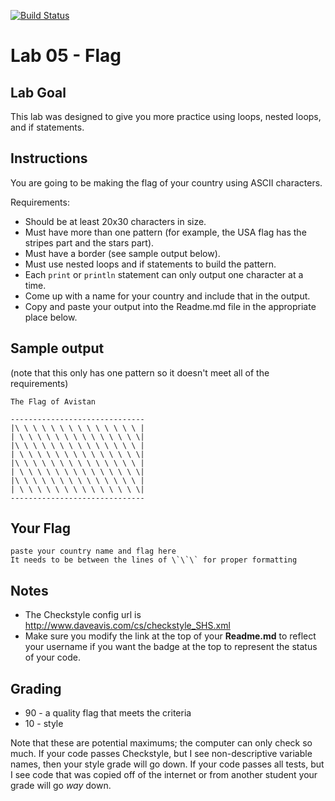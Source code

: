 [![Build Status](https://travis-ci.com/StratfordHS-CS2/lab-05-flag-username.svg)](https://travis-ci.com/StratfordHS-CS2/lab-05-flag-username)

# Lab 05 - Flag

## Lab Goal
This lab was designed to give you more practice using loops, nested loops, and if statements.

## Instructions
You are going to be making the flag of your country using ASCII characters.

Requirements:
* Should be at least 20x30 characters in size.
* Must have more than one pattern (for example, the USA flag has the stripes part and the stars part).
* Must have a border (see sample output below).
* Must use nested loops and if statements to build the pattern.
* Each `print` or `println` statement can only output one character at a time.
* Come up with a name for your country and include that in the output.
* Copy and paste your output into the Readme.md file in the appropriate place below.

## Sample output
(note that this only has one pattern so it doesn't meet all of the requirements)
```
The Flag of Avistan

------------------------------
|\ \ \ \ \ \ \ \ \ \ \ \ \ \ |
| \ \ \ \ \ \ \ \ \ \ \ \ \ \|
|\ \ \ \ \ \ \ \ \ \ \ \ \ \ |
| \ \ \ \ \ \ \ \ \ \ \ \ \ \|
|\ \ \ \ \ \ \ \ \ \ \ \ \ \ |
| \ \ \ \ \ \ \ \ \ \ \ \ \ \|
|\ \ \ \ \ \ \ \ \ \ \ \ \ \ |
| \ \ \ \ \ \ \ \ \ \ \ \ \ \|
------------------------------
```

## Your Flag
```
paste your country name and flag here
It needs to be between the lines of \`\`\` for proper formatting
```

## Notes
* The Checkstyle config url is http://www.daveavis.com/cs/checkstyle_SHS.xml
* Make sure you modify the link at the top of your **Readme.md** to reflect your username if you want the badge at the top to represent the status of your code.



## Grading
* 90 - a quality flag that meets the criteria
* 10 - style

Note that these are potential maximums; the computer can only check so much.  If your code passes Checkstyle, but I see non-descriptive variable names, then your style grade will go down.  If your code passes all tests, but I see code that was copied off of the internet or from another student your grade will go *way* down.
